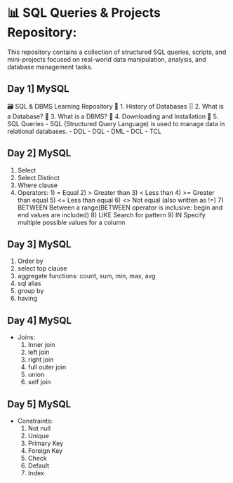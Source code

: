 # 📊 SQL Queries &amp; Projects Repository:
This repository contains a collection of structured SQL queries, scripts, and mini-projects focused on real-world data manipulation, analysis, and database management tasks.
## Day 1] MySQL
🗃️ SQL & DBMS Learning Repository
📜 1. History of Databases
🗄️ 2. What is a Database?
🧠 3. What is a DBMS?
💾 4. Downloading and Installation
🧾 5. SQL Queries - SQL (Structured Query Language) is used to manage data in relational databases. - DDL - DQL - DML - DCL - TCL

## Day 2] MySQL
1) Select
2) Select Distinct
3) Where clause
4) Operators: 
         1)  =            Equal
         2)  >            Greater than
         3)  <            Less than
         4)  >=           Greater than equal
         5) <=           Less than equal
         6)  <>           Not equal (also written as !=)
         7)  BETWEEN      Between a range(BETWEEN operator is inclusive: begin and end values are included)
         8) LIKE         Search for pattern
         9) IN           Specify multiple possible values for a column

## Day 3] MySQL
1) Order by
2) select top clause
3) aggregate functions: count, sum, min, max, avg
4) sql alias
5) group by
6) having

## Day 4] MySQL
- Joins:
  1) Inner join
  2) left join
  3) right join
  4) full outer join
  5) union
  6) self join
 
## Day 5] MySQL
- Constraints:
  1) Not null
  2) Unique
  3) Primary Key
  4) Foreign Key
  5) Check
  6) Default
  7) Index
